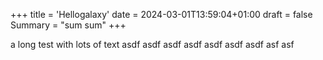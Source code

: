 +++
title = 'Hellogalaxy'
date = 2024-03-01T13:59:04+01:00
draft = false
Summary = "sum sum"
+++

a long test
with lots of text 
asdf
asdf
asdf
asdf
asdf
asdf
asdf
asf
asf